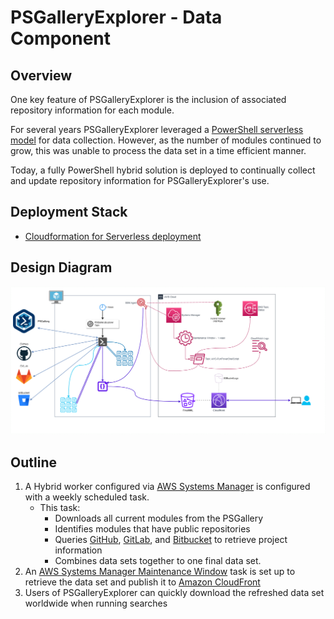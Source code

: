 # PSGalleryExplorer - Data Component

## Overview

One key feature of PSGalleryExplorer is the inclusion of associated repository information for each module.

For several years PSGalleryExplorer leveraged a [PowerShell serverless model](assets/Serverless_PowerShell_DataPull.png) for data collection. However, as the number of modules continued to grow, this was unable to process the data set in a time efficient manner.

Today, a fully PowerShell hybrid solution is deployed to continually collect and update repository information for PSGalleryExplorer's use.

## Deployment Stack

- [Cloudformation for Serverless deployment](../CloudFormation/PSGalleryExplorer/)

## Design Diagram

![PSGalleryExplorer Hybrid SSM repository data scrape](assets/PSGalleryExplorer_datapull.png)

## Outline

1. A Hybrid worker configured via [AWS Systems Manager](https://aws.amazon.com/systems-manager/) is configured with a weekly scheduled task.
    - This task:
        - Downloads all current modules from the PSGallery
        - Identifies modules that have public repositories
        - Queries [GitHub](https://github.com/), [GitLab](https://gitlab.com), and [Bitbucket](https://bitbucket.org) to retrieve project information
        - Combines data sets together to one final data set.
1. An [AWS Systems Manager Maintenance Window](https://docs.aws.amazon.com/systems-manager/latest/userguide/systems-manager-maintenance.html) task is set up to retrieve the data set and publish it to [Amazon CloudFront](https://aws.amazon.com/cloudfront/)
1. Users of PSGalleryExplorer can quickly download the refreshed data set worldwide when running searches

